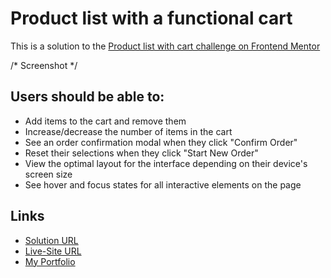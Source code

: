 # Product list with a functional cart

This is a solution to the [Product list with cart challenge on Frontend Mentor](https://www.frontendmentor.io/challenges/product-list-with-cart-5MmqLVAp_d)

/* Screenshot */

## Users should be able to:

- Add items to the cart and remove them
- Increase/decrease the number of items in the cart
- See an order confirmation modal when they click "Confirm Order"
- Reset their selections when they click "Start New Order"
- View the optimal layout for the interface depending on their device's screen size
- See hover and focus states for all interactive elements on the page

## Links

- [Solution URL]()
- [Live-Site URL]()
- [My Portfolio](https://www.gergesbadr.com/home)